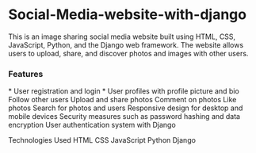 # Social-Media-website-with-django
This is an image sharing social media website built using HTML, CSS, JavaScript, Python, and the Django web framework. The website allows users to upload, share, and discover photos and images with other users.

<h3>Features</h3>
* User registration and login
* User profiles with profile picture and bio
Follow other users
Upload and share photos
Comment on photos
Like photos
Search for photos and users
Responsive design for desktop and mobile devices
Security measures such as password hashing and data encryption
User authentication system with Django

Technologies Used
HTML
CSS
JavaScript
Python
Django
